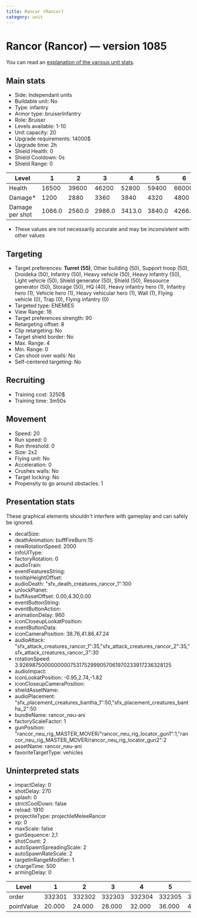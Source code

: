 ```yaml
---
title: Rancor (Rancor)
category: unit
---
```


# Rancor (Rancor) — version 1085

You can read an [explanation  of the various unit stats](unitexplained.md).

## Main stats

  * Side: Independant units
  * Buildable unit: No
  * Type: infantry
  * Armor type: bruiserInfantry
  * Role: Bruiser
  * Levels available: 1-10
  * Unit capacity: 20
  * Upgrade requirements: 14000$
  * Upgrade time: 2h
  * Shield Health: 0
  * Shield Cooldown: 0s
  * Shield Range: 0

|Level          |1     |2     |3     |4     |5     |6     |7     |8     |9     |10    |
|---------------|------|------|------|------|------|------|------|------|------|------|
|Health         |16500 |39600 |46200 |52800 |59400 |66000 |72600 |79200 |85800 |99000 |
|Damage*        |1200  |2880  |3360  |3840  |4320  |4800  |5280  |5760  |6240  |7200  |
|Damage per shot|1066.0|2560.0|2986.0|3413.0|3840.0|4266.0|4693.0|5120.0|5546.0|6400.0|

* These values are not necessarily accurate and may be inconsistent with other values

## Targeting

  * Target preferences: **Turret (55)**, Other building (50), Support troop (50), Droideka (50), Infantry (50), Heavy vehicle (50), Heavy infantry (50), Light vehicle (50), Shield generator (50), Shield (50), Ressource generator (50), Storage (50), HQ (40), Heavy infantry hero (1), Infantry hero (1), Vehicle hero (1), Heavy vehicular hero (1), Wall (1), Flying vehicle (0), Trap (0), Flying infantry (0)
  * Targeted type: ENEMIES
  * View Range: 16
  * Target preferences strength: 90
  * Retargeting offset: 8
  * Clip retargeting: No
  * Target shield border: No
  * Max. Range: 4
  * Min. Range: 0
  * Can shoot over walls: No
  * Self-centered targeting: No

## Recruiting

  * Training cost: 3250$
  * Training time: 3m50s

## Movement

  * Speed: 20
  * Run speed: 0
  * Run threshold: 0
  * Size: 2x2
  * Flying unit: No
  * Acceleration: 0
  * Crushes walls: No
  * Target locking: No
  * Propensity to go around obstacles: 1

## Presentation stats

These graphical elements shouldn't interfere with gameplay and can safely be ignored.

  * decalSize: 
  * deathAnimation: buffFireBurn:15
  * newRotationSpeed: 2000
  * infoUIType: 
  * factoryRotation: 0
  * audioTrain: 
  * eventFeaturesString: 
  * tooltipHeightOffset: 
  * audioDeath: "sfx_death_creatures_rancor_1":100
  * unlockPlanet: 
  * buffAssetOffset: 0.00,4.30,0.00
  * eventButtonString: 
  * eventButtonAction: 
  * animationDelay: 960
  * iconCloseupLookatPosition: 
  * eventButtonData: 
  * iconCameraPosition: 38.76,41.86,47.24
  * audioAttack: "sfx_attack_creatures_rancor_1":35,"sfx_attack_creatures_rancor_2":35,"sfx_attack_creatures_rancor_3":30
  * rotationSpeed: 3.92698750000000007531752999057061970233917236328125
  * audioImpact: 
  * iconLookatPosition: -0.95,2.74,-1.82
  * iconCloseupCameraPosition: 
  * shieldAssetName: 
  * audioPlacement: "sfx_placement_creatures_bantha_1":50,"sfx_placement_creatures_bantha_2":50
  * bundleName: rancor_neu-ani
  * factoryScaleFactor: 1
  * gunPosition: "rancor_neu_rig_MASTER_MOVER/"rancor_neu_rig_locator_gun1":1,"rancor_neu_rig_MASTER_MOVER/rancor_neu_rig_locator_gun2":2
  * assetName: rancor_neu-ani
  * favoriteTargetType: vehicles

## Uninterpreted stats

  * impactDelay: 0
  * shotDelay: 270
  * splash: 0
  * strictCoolDown: false
  * reload: 1910
  * projectileType: projectileMeleeRancor
  * xp: 0
  * maxScale: false
  * gunSequence: 2,1
  * shotCount: 2
  * autoSpawnSpreadingScale: 2
  * autoSpawnRateScale: 2
  * targetInRangeModifier: 1
  * chargeTime: 500
  * armingDelay: 0

|Level     |1     |2     |3     |4     |5     |6     |7     |8     |9     |10    |
|----------|------|------|------|------|------|------|------|------|------|------|
|order     |332301|332302|332303|332304|332305|332306|332307|332308|332309|332310|
|pointValue|20.000|24.000|28.000|32.000|36.000|40.000|44.000|48.000|52.000|60.000|

